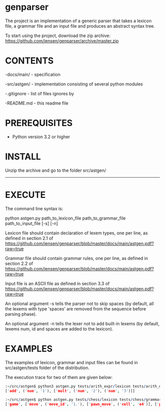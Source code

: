 genparser
=========

The project is an implementation of a generic parser that takes a lexicon file, a grammar file 
and an input file and produces an abstract syntax tree.

To start using the project, download the zip archive:
https://github.com/iensen/genparser/archive/master.zip

CONTENTS
================
-docs/main/ - specification

-src/astgen/ - implementation consisting of several python modules

-.gitignore - list of files ignores by 

-README.md - this readme file

PREREQUISITES
=============
- Python version 3.2 or higher 
 
INSTALL
=======
Unzip the archive and go to the folder src/astgen/

--------------------------------------------------------------------------------
EXECUTE
=======

The command line syntax is:

python astgen.py path_to_lexicon_file path_to_grammar_file path_to_input_file [-s] [-n]

Lexicon file should contain declaration of lexem types, one per line, as defined in section 2.1 of https://github.com/iensen/genparser/blob/master/docs/main/astgen.pdf?raw=true

Grammar file should contain grammar rules, one per line, as defined in section 2.2 of https://github.com/iensen/genparser/blob/master/docs/main/astgen.pdf?raw=true

Input file is an ASCII file as defined in section 3.3 of 
https://github.com/iensen/genparser/blob/master/docs/main/astgen.pdf?raw=true

An optional argument -s tells the parser not to skip spaces (by default, all the lexems with type 'spaces' are removed from the sequence before parsing phase).

An optional argument -n tells the lexer not to add built-in lexems (by default, lexems num, id and spaces are added to the lexicon).

EXAMPLES
=======

The examples of lexicon, grammar and input files can be found in 
src/astgen/tests folder of the distribution.

The execution trace for two of them are given below: 
```prolog
:~/src/astgen$ python3 astgen.py tests/arith_expr/lexicon tests/arith_expr/grammar tests/arith_expr/input
['add', ('num', '1'), ['mult', ('num', '2'), ('num', '3')]]
```
```prolog
:~/src/astgen$ python astgen.py tests/chess/lexicon tests/chess/grammar tests/chess/input -n
['game', ['move', ('move_id', '1.'), ['pawn_move', ('cell', 'e4')], ['pawn_move', ('cell', 'e5')]], ['move', ('move_id', '2.'), ['move', ['fig', ('figure', 'Q')], ('cell', 'h5')], ['move', ['fig', ('figure', 'N')], ('cell', 'c6')]], ['move', ('move_id', '3.'), ['move', ['fig', ('figure', 'B')], ('cell', 'c4')], ['move', ['fig', ('figure', 'N')], ('cell', 'f6')]]]
```


